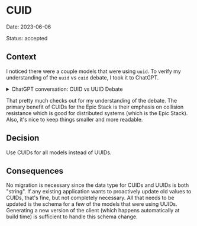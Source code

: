# CUID

Date: 2023-06-06

Status: accepted

## Context

I noticed there were a couple models that were using `uuid`. To verify my
understanding of the `uuid` vs `cuid` debate, I took it to ChatGPT.

<details>
<summary>ChatGPT conversation: CUID vs UUID Debate</summary>

**CUID vs UUID Debate** -
[June 6, 2023](https://chat.openai.com/share/cc0eb433-9bc0-48ea-861a-dfc7ed5acf43)

**Kent:** Please argue both sides of the cuid vs uuid debate.

**ChatGPT:** Sure! Let's explore both sides of the debate between CUID
(Collision-resistant Unique ID) and UUID (Universally Unique Identifier).

Arguments in favor of CUID:

1.  Simplicity and readability: CUIDs are designed to be simple and
    human-readable, consisting of a combination of lowercase letters and
    numbers. This makes them easier to work with and understand compared to the
    alphanumeric strings of UUIDs.
2.  Shorter length: CUIDs are typically shorter in length compared to UUIDs,
    which can be advantageous in certain scenarios where storage or transmission
    efficiency is a concern. The shorter length can lead to reduced memory usage
    and faster processing times.
3.  Collision resistance: CUIDs are specifically designed to minimize the
    chances of collision, meaning the probability of generating duplicate IDs is
    extremely low. This makes them suitable for scenarios where uniqueness is
    crucial, such as database keys or distributed systems.

Arguments in favor of UUID:

1.  Universality and standardization: UUIDs are widely recognized and used
    across different systems and programming languages. They have a standardized
    format and are supported by various libraries and frameworks, making them
    easier to integrate into existing systems and ensure compatibility.
2.  Higher entropy and randomness: UUIDs typically have a higher degree of
    randomness due to the inclusion of a timestamp and a unique identifier from
    the host or network. This can be beneficial in situations where security and
    unpredictability are essential, such as generating secure session tokens or
    cryptographic keys.
3.  Widely adopted solutions: UUIDs have been widely adopted and proven to be
    effective in various use cases, including distributed systems, databases,
    and web applications. This extensive usage has resulted in a wealth of
    knowledge, libraries, and best practices associated with working with UUIDs,
    making them a reliable choice.

In summary, the choice between CUID and UUID depends on the specific
requirements of the application or system. CUIDs offer simplicity, shorter
length, and collision resistance, making them suitable for scenarios where
readability and uniqueness are critical. On the other hand, UUIDs provide
universality, standardization, higher entropy, and wider adoption, making them a
strong choice for applications that require compatibility, security, and a
proven track record.

</details>

That pretty much checks out for my understanding of the debate. The primary
benefit of CUIDs for the Epic Stack is their emphasis on collision resistance
which is good for distributed systems (which is the Epic Stack). Also, it's nice
to keep things smaller and more readable.

## Decision

Use CUIDs for all models instead of UUIDs.

## Consequences

No migration is necessary since the data type for CUIDs and UUIDs is both
"string". If any existing application wants to proactively update old values to
CUIDs, that's fine, but not completely necessary. All that needs to be updated
is the schema for a few of the models that were using UUIDs. Generating a new
version of the client (which happens automatically at build time) is sufficient
to handle this schema change.
